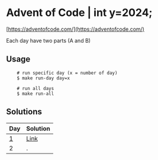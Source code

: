 # Advent of Code | int y=2024;

[https://adventofcode.com/](https://adventofcode.com/)

Each day have two parts (A and B)

## Usage

```
    # run specific day (x = number of day)
    $ make run-day day=x
    
    # run all days
    $ make run-all
```

## Solutions

| **Day**                                  | **Solution**                                                             |
|------------------------------------------|--------------------------------------------------------------------------|
| [1](https://adventofcode.com/2024/day/1) | [Link](https://github.com/dcorto/adventofcode2024/blob/master/1/main.go) |
| 2                                        | .                                                                        |

